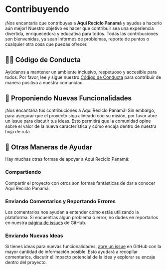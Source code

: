 # Contribuyendo

¡Nos encantaría que contribuyas a **Aquí Reciclo Panamá** y ayudes a hacerlo aún mejor! Nuestro objetivo es hacer que contribuir sea una experiencia divertida, enriquecedora y educativa para todos. Todas las contribuciones son bienvenidas, ya sean informes de problemas, reporte de puntos o cualquier otra cosa que puedas ofrecer.

## 👮🏻 Código de Conducta

Ayúdanos a mantener un ambiente inclusivo, respetuoso y accesible para todos. Por favor, lee y sigue nuestro [Código de Conducta](https://github.com/Aqui-Reciclo-Panama/.github/blob/main/docs_es/CODE_OF_CONDUCT.md) para contribuir de manera positiva a nuestra comunidad.

## 🗿 Proponiendo Nuevas Funcionalidades

¡Nos encantaría tus contribuciones a Aquí Reciclo Panamá! Sin embargo, para asegurar que el proyecto siga alineado con su misión, por favor abre un issue para discutir tus ideas. Esto permitirá que la comunidad opine sobre el valor de la nueva característica y cómo encaja dentro de nuestra hoja de ruta.

## 🫵 Otras Maneras de Ayudar

Hay muchas otras formas de apoyar a Aquí Reciclo Panamá:

### Compartiendo

Compartir el proyecto con otros son formas fantásticas de dar a conocer Aquí Reciclo Panamá.

### Enviando Comentarios y Reportando Errores

Los comentarios nos ayudan a entender cómo estás utilizando la plataforma. Si encuentras algún problema o error, no dudes en reportarlos en nuestra [página de issues](https://github.com/Aqui-Reciclo-Panama/.github/issues/new?template=bug.yml) de GitHub.

### Enviando Nuevas Ideas

Si tienes ideas para nuevas funcionalidades, [abre un issue](https://github.com/Aqui-Reciclo-Panama/.github/issues/new?template=feature.yml) en GitHub con la mayor cantidad de información posible. Esto ayudará a recopilar comentarios, discutir el impacto potencial de la idea y explorar su encaje dentro del proyecto.
